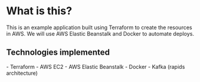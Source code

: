 <h1>What is this?</h1>

This is an example application built using Terraform to create the resources in AWS. We will use AWS Elastic Beanstalk and Docker to automate deploys.

<h2>Technologies implemented</h2>
- Terraform
- AWS EC2
- AWS Elastic Beanstalk
- Docker
- Kafka (rapids architecture)
